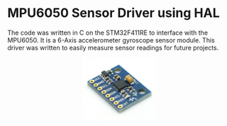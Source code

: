 # MPU6050 Sensor Driver using HAL 

The code was written in C on the STM32F411RE to interface with the MPU6050. It is a 
6-Axis accelerometer gyroscope sensor module. This driver was written to easily measure sensor readings
for future projects. 
<p align="center" width="100%">
<img src="Images/MPU6050.jpg"  width="33%">
</p>
